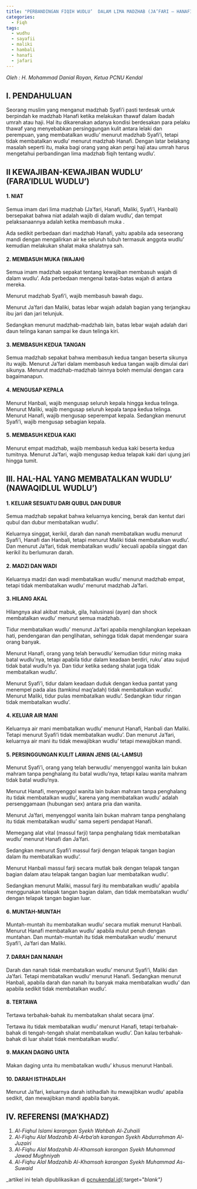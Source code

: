 ```yaml
---
title: "PERBANDINGAN FIQIH WUDLU’  DALAM LIMA MADZHAB (JA’FARI – HANAFI – MALIKI – SYAFI’I – HANBALI)"
categories:
  - Fiqh
tags:
  - wudhu
  - sayafii
  - maliki
  - hambali
  - hanafi
  - jafari
---
```

_Oleh : H. Mohammad Danial Royan, Ketua PCNU Kendal_

## I. PENDAHULUAN

Seorang muslim yang menganut madzhab Syafi’i pasti terdesak untuk berpindah ke madzhab Hanafi ketika melakukan thawaf dalam ibadah umrah atau haji. Hal itu dikarenakan adanya kondisi berdesakan para pelaku thawaf yang menyebabkan persinggungan kulit antara lelaki dan perempuan, yang membatalkan wudlu’ menurut madzhab Syafi’i, tetapi tidak membatalkan wudlu’ menurut madzhab Hanafi. Dengan latar belakang masalah seperti itu, maka bagi orang yang akan pergi haji atau umrah harus mengetahui perbandingan lima madzhab fiqih tentang wudlu’.

## II KEWAJIBAN-KEWAJIBAN WUDLU’ (FARA’IDLUL WUDLU’)


#### 1. NIAT

Semua imam dari lima madzhab (Ja’fari, Hanafi, Maliki, Syafi’i, Hanbali) bersepakat bahwa niat adalah wajib di dalam wudlu’, dan tempat pelaksanaannya adalah ketika membasuh muka .

Ada sedikit perbedaan dari madzhab Hanafi, yaitu apabila ada seseorang mandi dengan mengalirkan air ke seluruh tubuh termasuk anggota wudlu’ kemudian melakukan shalat maka shalatnya sah.

#### 2. MEMBASUH MUKA (WAJAH)

Semua imam madzhab sepakat tentang kewajiban membasuh wajah di dalam wudlu’. Ada perbedaan mengenai batas-batas wajah di antara mereka.

Menurut madzhab Syafi’i, wajib membasuh bawah dagu.

Menurut Ja’fari dan Maliki, batas lebar wajah adalah bagian yang terjangkau ibu jari dan jari telunjuk.

Sedangkan menurut madzhab-madzhab lain, batas lebar wajah adalah dari daun telinga kanan sampai ke daun telinga kiri.

#### 3. MEMBASUH KEDUA TANGAN

Semua madzhab sepakat bahwa membasuh kedua tangan beserta sikunya itu wajib.  Menurut Ja’fari dalam membasuh kedua tangan wajib dimulai dari sikunya.
Menurut madzhab-madzhab lainnya boleh memulai dengan cara bagaimanapun.

#### 4. MENGUSAP KEPALA

Menurut Hanbali, wajib mengusap seluruh kepala hingga kedua telinga.
Menurut Maliki, wajib mengusap seluruh kepala tanpa kedua telinga.
Menurut Hanafi, wajib mengusap seperempat kepala.
Sedangkan menurut Syafi’i, wajib mengusap sebagian kepala.

#### 5. MEMBASUH KEDUA KAKI

Menurut empat madzhab, wajib membasuh kedua kaki beserta kedua tumitnya. Menurut Ja’fari, wajib mengusap kedua telapak kaki dari ujung jari hingga tumit.

## III. HAL-HAL YANG MEMBATALKAN WUDLU’ (NAWAQIDLUL WUDLU’)

#### 1. KELUAR SESUATU DARI QUBUL DAN DUBUR

Semua madzhab sepakat bahwa keluarnya kencing, berak dan kentut dari qubul dan dubur membatalkan wudlu’.

Keluarnya singgat, kerikil, darah dan nanah membatalkan wudlu menurut Syafi’i, Hanafi dan Hanbali, tetapi menurut Maliki tidak membatalkan wudlu’. Dan menurut Ja’fari, tidak membatalkan wudlu’ kecuali apabila singgat dan kerikil itu berlumuran darah.

#### 2. MADZI DAN WADI

Keluarnya madzi dan wadi membatalkan wudlu’ menurut madzhab empat, tetapi tidak membatalkan wudlu’ menurut madzhab Ja’fari.

#### 3. HILANG AKAL

Hilangnya akal akibat mabuk, gila, halusinasi (ayan) dan shock membatalkan wudlu’ menurut semua madzhab.

Tidur membatalkan wudlu’ menurut Ja’fari apabila menghilangkan kepekaan hati, pendengaran dan penglihatan, sehingga tidak dapat mendengar suara orang banyak.

Menurut Hanafi, orang yang telah berwudlu’ kemudian tidur miring maka batal wudlu’nya, tetapi apabila tidur dalam keadaan berdiri, ruku’ atau sujud tidak batal wudlu’n
ya. Dan tidur ketika sedang shalat juga tidak membatalkan wudlu’.

Menurut Syafi’i, tidur dalam keadaan duduk dengan kedua pantat yang menempel pada alas (tamkinul maq’adah) tidak membatalkan wudlu’.
Menurut Maliki, tidur pulas membatalkan wudlu’. Sedangkan tidur ringan tidak membatalkan wudlu’.

#### 4. KELUAR AIR MANI

Keluarnya air mani membatalkan wudlu’ menurut Hanafi, Hanbali dan Maliki. Tetapi menurut Syafi’i tidak membatalkan wudlu’. Dan menurut Ja’fari, keluarnya air mani itu tidak mewajibkan wudlu’ tetapi mewajibkan mandi.

#### 5. PERSINGGUNGAN KULIT LAWAN JENIS (AL-LAMSU)

Menurut Syafi’i, orang yang telah berwudlu’ menyenggol wanita lain bukan mahram tanpa penghalang itu batal wudlu’nya, tetapi kalau wanita mahram tidak batal wudlu’nya.

Menurut Hanafi, menyenggol wanita lain bukan mahram tanpa penghalang itu tidak membatalkan wudlu’, karena yang membatalkan wudlu’ adalah persenggamaan (hubungan sex) antara pria dan wanita.

Menurut Ja’fari, menyenggol wanita lain bukan mahram tanpa penghalang itu tidak membatalkan wudlu’ sama seperti pendapat Hanafi.

Memegang alat vital (massul farji) tanpa penghalang tidak membatalkan wudlu’ menurut Hanafi dan Ja’fari.

Sedangkan menurut Syafi’i massul farji dengan telapak tangan bagian dalam itu membatalkan wudlu’.

Menurut Hanbali massul farji secara mutlak baik dengan telapak tangan bagian dalam atau telapak tangan bagian luar membatalkan wudlu’.

Sedangkan menurut Maliki, massul farji itu membatalkan wudlu’ apabila menggunakan telapak tangan bagian dalam, dan tidak membatalkan wudlu’ dengan telapak tangan bagian luar.

#### 6. MUNTAH-MUNTAH

Muntah-muntah itu membatalkan wudlu’ secara mutlak menurut Hanbali. Menurut Hanafi membatalkan wudlu’ apabila mulut penuh dengan muntahan. Dan muntah-muntah itu tidak membatalkan wudlu’ menurut Syafi’i, Ja’fari dan Maliki.

#### 7. DARAH DAN NANAH

Darah dan nanah tidak membatalkan wudlu’ menurut Syafi’i, Maliki dan Ja’fari. Tetapi membatalkan wudlu’ menurut Hanafi. Sedangkan menurut Hanbali, apabila darah dan nanah itu banyak maka membatalkan wudlu’ dan apabila sedikit tidak membatalkan wudlu’.

#### 8. TERTAWA

Tertawa terbahak-bahak itu membatalkan shalat secara ijma’.

Tertawa itu tidak membatalkan wudlu’ menurut Hanafi, tetapi terbahak-bahak di tengah-tengah shalat membatalkan wudlu’. Dan kalau terbahak-bahak di luar shalat tidak membatalkan wudlu’.

#### 9.  MAKAN DAGING UNTA

Makan daging unta itu membatalkan wudlu’ khusus menurut Hanbali.

#### 10. DARAH ISTIHADLAH

Menurut Ja’fari, keluarnya darah istihadlah itu mewajibkan wudlu’ apabila sedikit, dan mewajibkan mandi apabila banyak.

## IV. REFERENSI (MA’KHADZ)

1. _Al-Fiqhul Islami karangan Syekh Wahbah Al-Zuhaili_
2. _Al-Fiqhu Alal Madzahib Al-Arba’ah karangan Syekh Abdurrahman Al-Juzairi_
3. _Al-Fiqhu Alal Madzahib Al-Khamsah karangan Syekh Muhammad Jawad Mughniyah_
4. _Al-Fiqhu Alal Madzahib Al-Khamsah karangan Syekh Muhammad As-Suwaid_

_artikel ini telah dipublikasikan di [pcnukendal.id](//pcnukendal.id/perbandingan-fiqih-wudlu-dalam-lima-madzhab-jafari-hanafi-maliki-syafii-hanbali/){:target="_blank"}_
